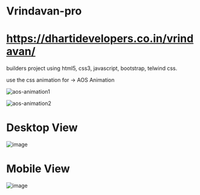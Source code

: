 # Vrindavan-pro
# https://dhartidevelopers.co.in/vrindavan/
builders project using html5, css3, javascript, bootstrap, telwind css.

use the css animation for -> AOS Animation

![aos-animation1](https://github.com/Suraj-0828/Vrindavan-pro/assets/134250774/b2943fdc-3e98-4aba-b2e7-3d02b3b99c7d)



![aos-animation2](https://github.com/Suraj-0828/Vrindavan-pro/assets/134250774/36404dd8-5b90-4159-8cc4-fdc7249aa5d7)


# Desktop View 

![image](https://github.com/user-attachments/assets/ebe6c602-6da1-47b3-b43b-e7735095c130)

# Mobile View

![image](https://github.com/user-attachments/assets/fa6542a3-9ddc-420a-adaf-9927889f81b2)


